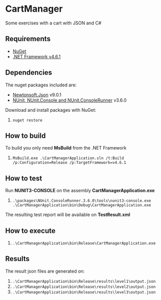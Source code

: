 # CartManager
Some exercises with a cart with JSON and C#

## Requirements
* [NuGet](https://www.nuget.org/)
* [.NET Framework v4.6.1](https://www.microsoft.com/pt-br/download/details.aspx?id=49982)

## Dependencies
The nuget packages included are:
* [Newtonsoft.Json](http://www.newtonsoft.com/json) v9.0.1
* [NUnit, NUnit.Console and NUnit.ConsoleRunner](https://www.nunit.org/) v3.6.0

Download and install packages with NuGet: 

1. `nuget restore`

## How to build
To build you only need **MsBuild** from the .NET Framework

1. `MsBuild.exe .\CartManagerApplication.sln /t:Build /p:Configuration=Release /p:TargetFramework=v4.6.1`

## How to test
Run **NUNIT3-CONSOLE** on the assembly **CartManagerApplication.exe**

1. `.\packages\NUnit.ConsoleRunner.3.6.0\tools\nunit3-console.exe .\CartManagerApplication\bin\Debug\CartManagerApplication.exe`

The resulting test report will be available on **TestResult.xml**

## How to execute
1. `.\CartManagerApplication\bin\Release\CartManagerApplication.exe`

## Results
The result json files are generated on:

1. `.\CartManagerApplication\bin\Release\results\level1\output.json`
2. `.\CartManagerApplication\bin\Release\results\level2\output.json`
2. `.\CartManagerApplication\bin\Release\results\level3\output.json`

